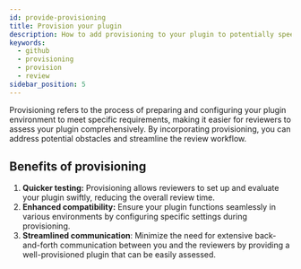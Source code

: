 ```yaml
---
id: provide-provisioning
title: Provision your plugin
description: How to add provisioning to your plugin to potentially speed up your plugin review process.
keywords:
  - github
  - provisioning
  - provision
  - review
sidebar_position: 5
---
```


Provisioning refers to the process of preparing and configuring your plugin environment to meet specific requirements, making it easier for reviewers to assess your plugin comprehensively. By incorporating provisioning, you can address potential obstacles and streamline the review workflow.

## Benefits of provisioning

1. **Quicker testing:** Provisioning allows reviewers to set up and evaluate your plugin swiftly, reducing the overall review time.
1. **Enhanced compatibility:** Ensure your plugin functions seamlessly in various environments by configuring specific settings during provisioning.
1. **Streamlined communication**: Minimize the need for extensive back-and-forth communication between you and the reviewers by providing a well-provisioned plugin that can be easily assessed.
